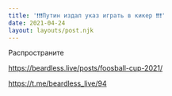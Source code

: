 ```yaml
---
title: '❗️❗️❗️Путин издал указ играть в кикер ❗️❗️❗️'
date: 2021-04-24
layout: layouts/post.njk
---
```


Распространите

https://beardless.live/posts/foosball-cup-2021/


https://t.me/beardless_live/94